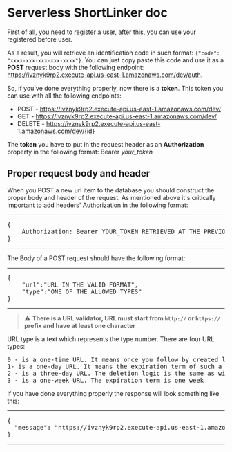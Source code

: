 # Serverless ShortLinker doc

First of all, you need to <a href="https://shortlinker.auth.us-east-1.amazoncognito.com/login?client_id=432f7qk145rf0ha5u5605obpqf&response_type=code&scope=aws.cognito.signin.user.admin+email+openid+phone+profile&redirect_uri=https%3A%2F%2Fivznyk9rp2.execute-api.us-east-1.amazonaws.com%2Fdev%2Fsignin%2F" target="_blank">register</a> a user, after this, you can use your registered before user.

As a result, you will retrieve an identification code in such format: `{"code": "xxxx-xxx-xxx-xxx-xxxx"}`. You can just copy paste this code and use it as a **POST** request body with 
the following endpoint: https://ivznyk9rp2.execute-api.us-east-1.amazonaws.com/dev/auth.

So, if you've done everything properly, now there is a **token**. This token you can use with all the following endpoints:
- POST - https://ivznyk9rp2.execute-api.us-east-1.amazonaws.com/dev/
- GET - https://ivznyk9rp2.execute-api.us-east-1.amazonaws.com/dev/
- DELETE - https://ivznyk9rp2.execute-api.us-east-1.amazonaws.com/dev/{id}

The **token** you have to put in the request header as an **Authorization** property in the following format: Bearer *your_token*

## Proper request body and header
When you POST a new url item to the database you should construct the proper body and header of the request. As mentioned above it's critically important to add headers' Authorization in the following format:

***
<pre>{
    Authorization: Bearer YOUR_TOKEN RETRIEVED AT THE PREVIOUS STEP
}</pre>
***

The Body of a POST request should have the following format:

***
<pre>{
    "url":"URL IN THE VALID FORMAT",
    "type":"ONE OF THE ALLOWED TYPES"
}</pre>
***

> :warning: **There is a URL validator, URL must start from `http://` or `https://` prefix and have at least one character**

URL type is a text which represents the type number. There are four URL types:
<pre>
0 - is a one-time URL. It means once you follow by created link, the URL will be deleted,
1- is a one-day URL. It means the expiration term of such a URL is one day. For example, if you create a URL item today, tomorrow it will be deleted
2 - is a three-day URL. The deletion logic is the same as with a one-day URL, but the expiration term is three days
3 - is a one-week URL. The expiration term is one week
</pre>
If you have done everything properly the response will look something like this:

***
<pre>{
  "message": "https://ivznyk9rp2.execute-api.us-east-1.amazonaws.com/dev/mkm5o"
}</pre>
***
